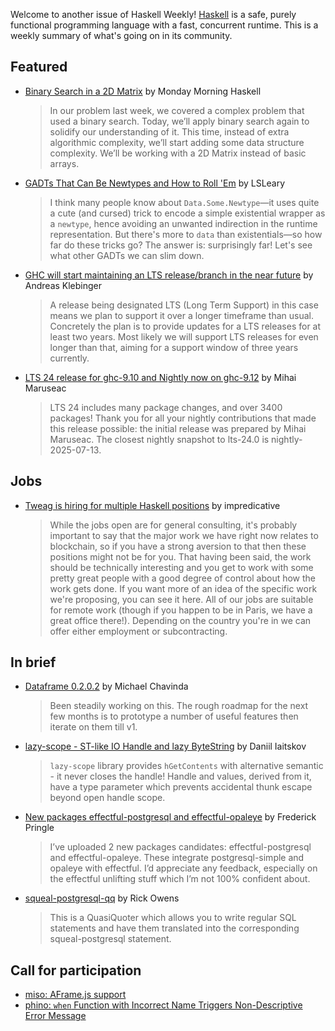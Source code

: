 Welcome to another issue of Haskell Weekly!
[Haskell](https://www.haskell.org) is a safe, purely functional programming language with a fast, concurrent runtime.
This is a weekly summary of what's going on in its community.

## Featured

- [Binary Search in a 2D Matrix](https://mmhaskell.com/blog/2025/7/14/binary-search-in-a-2d-matrix) by Monday Morning Haskell
  > In our problem last week, we covered a complex problem that used a binary search. Today, we’ll apply binary search again to solidify our understanding of it. This time, instead of extra algorithmic complexity, we’ll start adding some data structure complexity. We’ll be working with a 2D Matrix instead of basic arrays.

- [GADTs That Can Be Newtypes and How to Roll 'Em](https://gist.github.com/LSLeary/dd52b3086eb153e3c99e578f19eec1ee) by LSLeary
  > I think many people know about `Data.Some.Newtype`⁠—⁠it uses quite a cute (and cursed) trick to encode a simple existential wrapper as a `newtype`, hence avoiding an unwanted indirection in the runtime representation. But there's more to `data` than existentials⁠—⁠so how far do these tricks go? The answer is: surprisingly far! Let's see what other GADTs we can slim down.

- [GHC will start maintaining an LTS release/branch in the near future](https://www.haskell.org/ghc/blog/20250702-ghc-release-schedules.html) by Andreas Klebinger
  > A release being designated LTS (Long Term Support) in this case means we plan to support it over a longer timeframe than usual. Concretely the plan is to provide updates for a LTS releases for at least two years. Most likely we will support LTS releases for even longer than that, aiming for a support window of three years currently.
  
- [LTS 24 release for ghc-9.10 and Nightly now on ghc-9.12](https://www.stackage.org/blog/2025/07/announce-lts-24-nightly-ghc-9.12) by Mihai Maruseac
  > LTS 24 includes many package changes, and over 3400 packages! Thank you for all your nightly contributions that made this release possible: the initial release was prepared by Mihai Maruseac. The closest nightly snapshot to lts-24.0 is nightly-2025-07-13.

## Jobs

- [Tweag is hiring for multiple Haskell positions](https://www.reddit.com/r/haskell/comments/1lx33rh/tweag_is_hiring_for_multiple_haskell_positions/) by impredicative
  > While the jobs open are for general consulting, it's probably important to say that the major work we have right now relates to blockchain, so if you have a strong aversion to that then these positions might not be for you. That having been said, the work should be technically interesting and you get to work with some pretty great people with a good degree of control about how the work gets done. If you want more of an idea of the specific work we're proposing, you can see it here. All of our jobs are suitable for remote work (though if you happen to be in Paris, we have a great office there!). Depending on the country you're in we can offer either employment or subcontracting. 

## In brief

- [Dataframe 0.2.0.2](https://discourse.haskell.org/t/dataframe-0-2-0-2/12456) by Michael Chavinda
  > Been steadily working on this. The rough roadmap for the next few months is to prototype a number of useful features then iterate on them till v1.

- [lazy-scope - ST-like IO Handle and lazy ByteString](https://discourse.haskell.org/t/ann-lazy-scope-st-like-io-handle-and-lazy-bytestring/12462) by Daniil Iaitskov
  > `lazy-scope` library provides `hGetContents` with alternative semantic - it never closes the handle! Handle and values, derived from it, have a type parameter which prevents accidental thunk escape beyond open handle scope.
  
- [New packages effectful-postgresql and effectful-opaleye](https://discourse.haskell.org/t/new-packages-effectful-postgresql-and-effectful-opaleye/12457) by Frederick Pringle
  > I’ve uploaded 2 new packages candidates: effectful-postgresql and effectful-opaleye. These integrate postgresql-simple and opaleye with effectful. I’d appreciate any feedback, especially on the effectful unlifting stuff which I’m not 100% confident about.
  
- [squeal-postgresql-qq](https://discourse.haskell.org/t/ann-squeal-postgresql-qq/12448) by Rick Owens
  > This is a QuasiQuoter which allows you to write regular SQL statements and have them translated into the corresponding squeal-postgresql statement.

## Call for participation

- [miso: AFrame.js support](https://github.com/dmjio/miso/issues/1032)
- [phino: `when` Function with Incorrect Name Triggers Non-Descriptive Error Message](https://github.com/objectionary/phino/issues/257)
